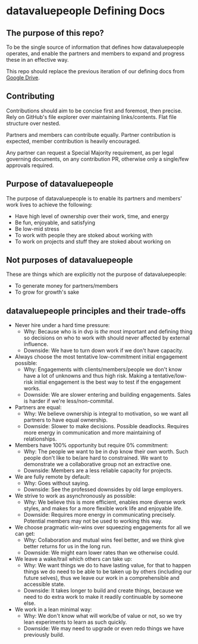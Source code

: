 # datavaluepeople Defining Docs

## The purpose of this repo?

To be the single source of information that defines how datavaluepeople operates, and enable the
partners and members to expand and progress these in an effective way.

This repo should replace the previous iteration of our defining docs from [Google Drive][link to
old docs].

## Contributing

Contributions should aim to be concise first and foremost, then precise. Rely on GitHub's file
explorer over maintaining links/contents. Flat file structure over nested.

Partners and members can contribute equally. Partner contribution is expected, member contribution
is heavily encouraged.

Any partner can request a Special Majority requirement, as per legal governing documents, on any
contribution PR, otherwise only a single/few approvals required.

## Purpose of datavaluepeople

The purpose of datavaluepeople is to enable its partners and members' work lives to achieve the
following:
- Have high level of ownership over their work, time, and energy
- Be fun, enjoyable, and satisfying
- Be low-mid stress
- To work with people they are stoked about working with
- To work on projects and stuff they are stoked about working on

## Not purposes of datavaluepeople

These are things which are explicitly not the purpose of datavaluepeople:
- To generate money for partners/members
- To grow for growth's sake

## datavaluepeople principles and their trade-offs

- Never hire under a hard time pressure:
    - Why: Because who is in dvp is _the_ most important and defining thing so decisions on who to
      work with should never affected by external influence.
    - Downside: We have to turn down work if we don't have capacity.
- Always choose the most tentative low-commitment initial engagement possible:
    - Why: Engagements with clients/members/people we don't know have a lot of unknowns and thus
      high risk. Making a tentative/low-risk initial engagement is the best way to test if the
      engagement works.
    - Downside: We are slower entering and building engagements. Sales is harder if we're
      less/non-commital.
- Partners are equal:
    - Why: We believe ownership is integral to motivation, so we want all partners to have equal
      ownership.
    - Downside: Slower to make decisions. Possible deadlocks. Requires more energy in communication
      and more maintaining of relationships.
- Members have 100% opportunity but require 0% commitment:
    - Why: The people we want to be in dvp know their own worth. Such people don't like to be/are
      hard to constrained. We want to demonstrate we a collaborative group not an extractive one.
    - Downside: Members are a less reliable capacity for projects.
- We are fully remote by default:
    - Why: Goes without saying.
    - Downside: See the professed downsides by old large employers.
- We strive to work as asynchronously as possible:
    - Why: We believe this is more efficient, enables more diverse work styles, and makes for a
      more flexible work life and enjoyable life.
    - Downside: Requires more energy in communicating precisely. Potential members may not be used
      to working this way.
- We choose pragmatic win-wins over squeezing engagements for all we can get:
    - Why: Collaboration and mutual wins feel better, and we think give better returns for us in
      the long run.
    - Downside: We might earn lower rates than we otherwise could.
- We leave a wake/trail which others can take up:
    - Why: We want things we do to have lasting value, for that to happen things we do need to be
      able to be taken up by others (including our future selves), thus we leave our work in a
      comprehensible and accessible state.
    - Downside: It takes longer to build and create things, because we need to do extra work to
      make it readily continuable by someone else.
- We work in a lean minimal way:
    - Why: We don't know what will work/be of value or not, so we try lean experiments to learn as
      such quickly.
    - Downside: We may need to upgrade or even redo things we have previously build.


[link to old docs]: https://docs.google.com/document/d/1aI_ywv-VXqnCAddv9bWmHjt0_msr3S4MmCe5nvH1jlM/edit?usp=sharing
